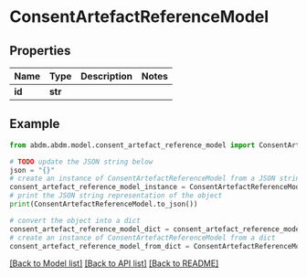 # ConsentArtefactReferenceModel


## Properties

Name | Type | Description | Notes
------------ | ------------- | ------------- | -------------
**id** | **str** |  | 

## Example

```python
from abdm.abdm.model.consent_artefact_reference_model import ConsentArtefactReferenceModel

# TODO update the JSON string below
json = "{}"
# create an instance of ConsentArtefactReferenceModel from a JSON string
consent_artefact_reference_model_instance = ConsentArtefactReferenceModel.from_json(json)
# print the JSON string representation of the object
print(ConsentArtefactReferenceModel.to_json())

# convert the object into a dict
consent_artefact_reference_model_dict = consent_artefact_reference_model_instance.to_dict()
# create an instance of ConsentArtefactReferenceModel from a dict
consent_artefact_reference_model_from_dict = ConsentArtefactReferenceModel.from_dict(consent_artefact_reference_model_dict)
```
[[Back to Model list]](../README.md#documentation-for-models) [[Back to API list]](../README.md#documentation-for-api-endpoints) [[Back to README]](../README.md)


